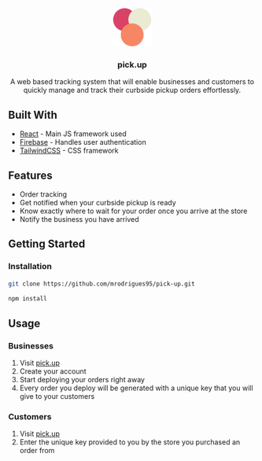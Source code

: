 <!-- PROJECT LOGO -->
<br />
<p align="center">
    <img src="src/assets/images/logo.png" alt="Logo" width="80" height="80">

  <h3 align="center">pick.up</h3>
  <p align="center">
    A web based tracking system that will enable businesses and customers to quickly manage and track their curbside pickup orders effortlessly.
  </p>
</p>

## Built With

- [React](https://reactjs.org/) - Main JS framework used
- [Firebase](https://firebase.google.com/) - Handles user authentication
- [TailwindCSS](https://tailwindcss.com/) - CSS framework

## Features

- Order tracking
- Get notified when your curbside pickup is ready
- Know exactly where to wait for your order once you arrive at the store
- Notify the business you have arrived

## Getting Started

### Installation

```sh
git clone https://github.com/mrodrigues95/pick-up.git
```
```sh
npm install
```

## Usage

### Businesses

1. Visit [pick.up](https://pickup-prod.netlify.app/signin)
2. Create your account
3. Start deploying your orders right away
4. Every order you deploy will be generated with a unique key that you will give to your customers


### Customers
1. Visit [pick.up](https://pickup-prod.netlify.app/)
2. Enter the unique key provided to you by the store you purchased an order from



